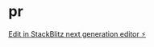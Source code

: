 # pr

[Edit in StackBlitz next generation editor ⚡️](https://stackblitz.com/~/github.com/gabusam/pr)